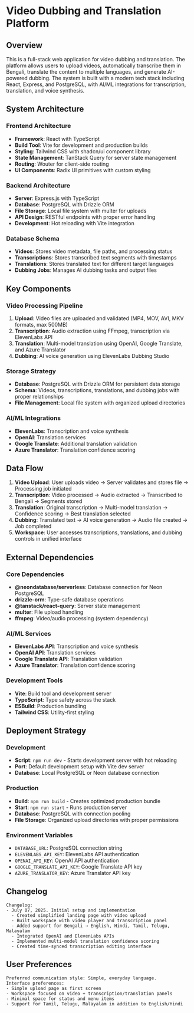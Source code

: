 # Video Dubbing and Translation Platform

## Overview

This is a full-stack web application for video dubbing and translation. The platform allows users to upload videos, automatically transcribe them in Bengali, translate the content to multiple languages, and generate AI-powered dubbing. The system is built with a modern tech stack including React, Express, and PostgreSQL, with AI/ML integrations for transcription, translation, and voice synthesis.

## System Architecture

### Frontend Architecture
- **Framework**: React with TypeScript
- **Build Tool**: Vite for development and production builds
- **Styling**: Tailwind CSS with shadcn/ui component library
- **State Management**: TanStack Query for server state management
- **Routing**: Wouter for client-side routing
- **UI Components**: Radix UI primitives with custom styling

### Backend Architecture
- **Server**: Express.js with TypeScript
- **Database**: PostgreSQL with Drizzle ORM
- **File Storage**: Local file system with multer for uploads
- **API Design**: RESTful endpoints with proper error handling
- **Development**: Hot reloading with Vite integration

### Database Schema
- **Videos**: Stores video metadata, file paths, and processing status
- **Transcriptions**: Stores transcribed text segments with timestamps
- **Translations**: Stores translated text for different target languages
- **Dubbing Jobs**: Manages AI dubbing tasks and output files

## Key Components

### Video Processing Pipeline
1. **Upload**: Video files are uploaded and validated (MP4, MOV, AVI, MKV formats, max 500MB)
2. **Transcription**: Audio extraction using FFmpeg, transcription via ElevenLabs API
3. **Translation**: Multi-model translation using OpenAI, Google Translate, and Azure Translator
4. **Dubbing**: AI voice generation using ElevenLabs Dubbing Studio

### Storage Strategy
- **Database**: PostgreSQL with Drizzle ORM for persistent data storage
- **Schema**: Videos, transcriptions, translations, and dubbing jobs with proper relationships
- **File Management**: Local file system with organized upload directories

### AI/ML Integrations
- **ElevenLabs**: Transcription and voice synthesis
- **OpenAI**: Translation services
- **Google Translate**: Additional translation validation
- **Azure Translator**: Translation confidence scoring

## Data Flow

1. **Video Upload**: User uploads video → Server validates and stores file → Processing job initiated
2. **Transcription**: Video processed → Audio extracted → Transcribed to Bengali → Segments stored
3. **Translation**: Original transcription → Multi-model translation → Confidence scoring → Best translation selected
4. **Dubbing**: Translated text → AI voice generation → Audio file created → Job completed
5. **Workspace**: User accesses transcriptions, translations, and dubbing controls in unified interface

## External Dependencies

### Core Dependencies
- **@neondatabase/serverless**: Database connection for Neon PostgreSQL
- **drizzle-orm**: Type-safe database operations
- **@tanstack/react-query**: Server state management
- **multer**: File upload handling
- **ffmpeg**: Video/audio processing (system dependency)

### AI/ML Services
- **ElevenLabs API**: Transcription and voice synthesis
- **OpenAI API**: Translation services
- **Google Translate API**: Translation validation
- **Azure Translator**: Translation confidence scoring

### Development Tools
- **Vite**: Build tool and development server
- **TypeScript**: Type safety across the stack
- **ESBuild**: Production bundling
- **Tailwind CSS**: Utility-first styling

## Deployment Strategy

### Development
- **Script**: `npm run dev` - Starts development server with hot reloading
- **Port**: Default development setup with Vite dev server
- **Database**: Local PostgreSQL or Neon database connection

### Production
- **Build**: `npm run build` - Creates optimized production bundle
- **Start**: `npm run start` - Runs production server
- **Database**: PostgreSQL with connection pooling
- **File Storage**: Organized upload directories with proper permissions

### Environment Variables
- `DATABASE_URL`: PostgreSQL connection string
- `ELEVENLABS_API_KEY`: ElevenLabs API authentication
- `OPENAI_API_KEY`: OpenAI API authentication
- `GOOGLE_TRANSLATE_API_KEY`: Google Translate API key
- `AZURE_TRANSLATOR_KEY`: Azure Translator API key

## Changelog

```
Changelog:
- July 07, 2025. Initial setup and implementation
  - Created simplified landing page with video upload
  - Built workspace with video player and transcription panel
  - Added support for Bengali → English, Hindi, Tamil, Telugu, Malayalam
  - Integrated OpenAI and ElevenLabs APIs
  - Implemented multi-model translation confidence scoring
  - Created time-synced transcription editing interface
```

## User Preferences

```
Preferred communication style: Simple, everyday language.
Interface preferences: 
- Simple upload page as first screen
- Workspace focused on video + transcription/translation panels
- Minimal space for status and menu items
- Support for Tamil, Telugu, Malayalam in addition to English/Hindi
```